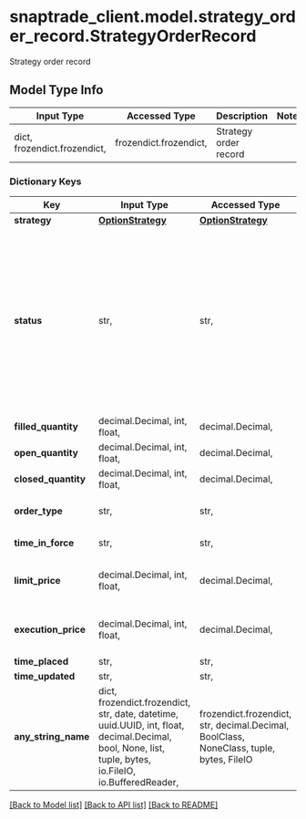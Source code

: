 # snaptrade_client.model.strategy_order_record.StrategyOrderRecord

Strategy order record

## Model Type Info
Input Type | Accessed Type | Description | Notes
------------ | ------------- | ------------- | -------------
dict, frozendict.frozendict,  | frozendict.frozendict,  | Strategy order record | 

### Dictionary Keys
Key | Input Type | Accessed Type | Description | Notes
------------ | ------------- | ------------- | ------------- | -------------
**strategy** | [**OptionStrategy**](OptionStrategy.md) | [**OptionStrategy**](OptionStrategy.md) |  | [optional] 
**status** | str,  | str,  |  | [optional] must be one of ["PENDING", "ACCEPTED", "FAILED", "REJECTED", "CANCELED", "PARTIAL_CANCELED", "CANCEL_PENDING", "EXECUTED", "PARTIAL", "REPLACE_PENDING", "REPLACED", "STOPPED", "SUSPENDED", "EXPIRED", "QUEUED", "TRIGGERED", "ACTIVATED", "PENDING_RISK_REVIEW", "CONTINGENT_ORDER", ] 
**filled_quantity** | decimal.Decimal, int, float,  | decimal.Decimal,  |  | [optional] 
**open_quantity** | decimal.Decimal, int, float,  | decimal.Decimal,  |  | [optional] 
**closed_quantity** | decimal.Decimal, int, float,  | decimal.Decimal,  |  | [optional] 
**order_type** | str,  | str,  |  | [optional] must be one of ["Limit", "Market", "NetDebit", "NetCredit", ] 
**time_in_force** | str,  | str,  |  | [optional] must be one of ["DAY", "GTC", ] 
**limit_price** | decimal.Decimal, int, float,  | decimal.Decimal,  | Trade Price if limit or stop limit order | [optional] 
**execution_price** | decimal.Decimal, int, float,  | decimal.Decimal,  | Trade Price if limit or stop limit order | [optional] 
**time_placed** | str,  | str,  | Time | [optional] 
**time_updated** | str,  | str,  | Time | [optional] 
**any_string_name** | dict, frozendict.frozendict, str, date, datetime, uuid.UUID, int, float, decimal.Decimal, bool, None, list, tuple, bytes, io.FileIO, io.BufferedReader,  | frozendict.frozendict, str, decimal.Decimal, BoolClass, NoneClass, tuple, bytes, FileIO | any string name can be used but the value must be the correct type | [optional]

[[Back to Model list]](../../README.md#documentation-for-models) [[Back to API list]](../../README.md#documentation-for-api-endpoints) [[Back to README]](../../README.md)

